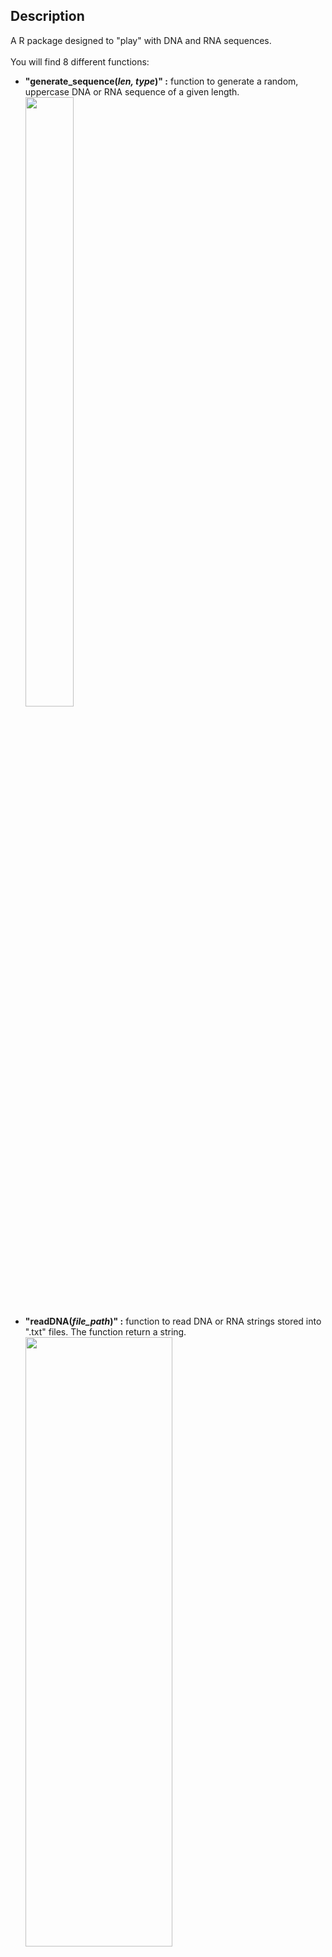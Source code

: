 <h2>Description</h2>
A R package designed to "play" with DNA and RNA sequences. 
<br />
<br />
You will find 8 different functions: 
<ul>
 <li><b>"generate_sequence(<i>len, type</i>)" :</b> function to generate a random, uppercase DNA or RNA sequence of a given length.</li>
<img src="https://i.imgur.com/FCUROtx.png" height="50%" width="40%" alt=""/>
  <br>
 <li><b>"readDNA(<i>file_path</i>)" :</b> function to read DNA or RNA strings stored into ".txt" files. The function return a string.</li> 
  <img src="https://i.imgur.com/bEe7etP.png" height="50%" width="70%" alt=""/>
   <li><b>"transcribe(<i>string</i>)" :</b> function to transcribe a DNA sequence into the correpsonding RNA sequence.</li>
  <img src="https://i.imgur.com/GLYYR14.png" height="50%" width="35%" alt=""/>
    <li><b>"reverse_transcribe(<i>string</i>)" :</b> function to transcribe a RNA sequence into the correpsonding DNA sequence.</li>
     <li><b>"complement_reverse(<i>string</i>)" :</b> function to first compute the complement of a DNA or RNA sequence and then reverse it.</li> 
   <img src="https://i.imgur.com/Tk7oyNH.png" height="50%" width="40%" alt=""/>
    <li><b>"GC_content(<i>string</i>)" :</b> function to compute the GC content of a DNA or RNA string.</li> 
   <img src="https://i.imgur.com/uRmj3fy.png" height="50%" width="50%" alt=""/>
    <li><b>"nucleotides_count(<i>string</i>)" :</b> function to print a plot to visualize the nucleotides count within a DNA or RNA sequence.</li> 
   <img src="https://i.imgur.com/ut9JWz3.png" height="50%" width="60%" alt=""/>
  <br>
   <img src="https://i.imgur.com/oXpvGdl.png" height="50%" width="25%" alt=""/>
    <li><b>"codon_info(<i>x</i>)" :</b> function to obtain the general informations about a codon, namely the fullname and abbreviation of the corresponding aminoacid and the other codons that define the same aminoacid.</li> 
   <img src="https://i.imgur.com/yv3ohfe.png" height="50%" width="30%" alt=""/>
<li><b>"seq_toprotein(<i>x, len_abbreviation</i>)" :</b> function to obtain the corresponding protein sequence of DNA or RNA strings.</li>
  <img src="https://i.imgur.com/dmpP835.png" height="50%" width="90%" alt=""/>
</ul>



<br />


<h2>Languages and Utilities Used</h2>
- <b>R</b>

<h2>Environments Used </h2>
- <b>RStudio</b> 
